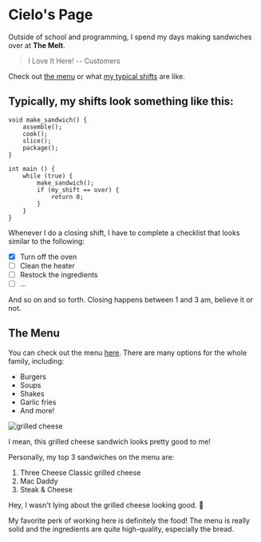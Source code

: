 # Cielo's Page

Outside of school and programming, I spend my days making sandwiches over at **The Melt**.

> I Love It Here!
> -- Customers

Check out [the menu]() or what [my typical shifts]() are like.

## Typically, my shifts look something like this:

```
void make_sandwich() {
    assemble();
    cook();
    slice();
    package();
}

int main () {
    while (true) {
        make_sandwich();
        if (my_shift == over) {
            return 0;
        }
    }
}
```

Whenever I do a closing shift, I have to complete a checklist that looks similar to the following:

- [x] Turn off the oven
- [ ] Clean the heater
- [ ] Restock the ingredients
- [ ] ...

And so on and so forth. Closing happens between 1 and 3 am, believe it or not.

## The Menu

You can check out the menu [here](https://www.themelt.com/our-menu). There are many options for the whole family, including:

- Burgers
- Soups
- Shakes
- Garlic fries
- And more!

![grilled cheese](https://static.wixstatic.com/media/cd81c1_e0702c8e31f44fe292597e03e31b9d9e~mv2.jpg/v1/fill/w_298,h_238,al_c,q_80,usm_0.66_1.00_0.01,enc_auto/cd81c1_e0702c8e31f44fe292597e03e31b9d9e~mv2.jpg)

I mean, this grilled cheese sandwich looks pretty good to me!

Personally, my top 3 sandwiches on the menu are:

1. Three Cheese Classic grilled cheese
2. Mac Daddy
3. Steak & Cheese

Hey, I wasn't lying about the grilled cheese looking good. 👀

My favorite perk of working here is definitely the food! The menu is really solid and the ingredients are quite high-quality, especially the bread.
